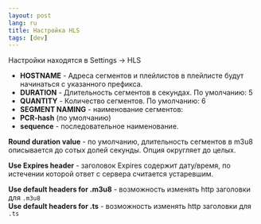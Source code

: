 ```yaml
---
layout: post
lang: ru
title: Настройка HLS
tags: [dev]
---
```


Настройки находятся в Settings -> HLS  

<!-- more -->

 - **HOSTNAME** - Адреса сегментов и плейлистов в плейлисте будут начинаться с указанного префикса. 
 - **DURATION** - Длительность сегментов в секундах. По умолчанию: 5
 - **QUANTITY** - Количество сегментов. По умолчанию: 6
 - **SEGMENT NAMING** - наименование сегментов:
  - **PCR-hash** (по умолчанию)
  - **sequence** - последовательное наименование.  


**Round duration value** - по умолчанию, длительность сегментов в m3u8 описывается до сотых долей секунды. Опция округляет до целых.

**Use Expires header** - заголовок Expires содержит дату/время, по истечении которой ответ с сервера считается устаревшим.  

**Use default headers for .m3u8** - возможность изменять http заголовки для `.m3u8`  
**Use default headers for .ts** - возможность изменять http заголовки для `.ts`  

